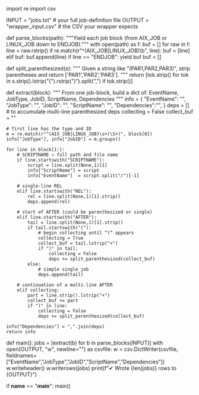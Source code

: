 import re
import csv

INPUT  = "jobs.txt"           # your full job-definition file
OUTPUT = "wrapper_input.csv"  # the CSV your wrapper expects

def parse_blocks(path):
    """Yield each job block (from AIX_JOB or LINUX_JOB down to ENDJOB)."""
    with open(path) as f:
        buf = []
        for raw in f:
            line = raw.rstrip()
            if re.match(r"^(AIX_JOB|LINUX_JOB)\b", line):
                buf = [line]
            elif buf:
                buf.append(line)
                if line == "ENDJOB":
                    yield buf
                    buf = []

def split_parenthesized(s):
    """
    Given a string like "(PAR1,PAR2,PAR3)",
    strip parentheses and return ['PAR1','PAR2','PAR3'].
    """
    return [tok.strip()
            for tok in s.strip().lstrip("(").rstrip(")").split(",")
            if tok.strip()]

def extract(block):
    """
    From one job-block, build a dict of:
      EventName, JobType, JobID, ScriptName, Dependencies
    """
    info = {
        "EventName":   "",
        "JobType":     "",
        "JobID":       "",
        "ScriptName":  "",
        "Dependencies":"",
    }
    deps = []
    # to accumulate multi-line parenthesized deps
    collecting = False
    collect_buf = ""

    # first line has the type and ID
    m = re.match(r"^(AIX_JOB|LINUX_JOB)\s+(\S+)", block[0])
    info["JobType"], info["JobID"] = m.groups()

    for line in block[1:]:
        # SCRIPTNAME → full path and file name
        if line.startswith("SCRIPTNAME"):
            script = line.split(None,1)[1]
            info["ScriptName"] = script
            info["EventName"]  = script.split("/")[-1]

        # single-line REL
        elif line.startswith("REL"):
            rel = line.split(None,1)[1].strip()
            deps.append(rel)

        # start of AFTER (could be parenthesized or single)
        elif line.startswith("AFTER"):
            tail = line.split(None,1)[1].strip()
            if tail.startswith("("):
                # begin collecting until “)” appears
                collecting = True
                collect_buf = tail.lstrip("+")
                if ")" in tail:
                    collecting = False
                    deps += split_parenthesized(collect_buf)
            else:
                # simple single job
                deps.append(tail)

        # continuation of a multi-line AFTER
        elif collecting:
            part = line.strip().lstrip("+")
            collect_buf += part
            if ")" in line:
                collecting = False
                deps += split_parenthesized(collect_buf)

    info["Dependencies"] = ",".join(deps)
    return info

def main():
    jobs = [extract(b) for b in parse_blocks(INPUT)]
    with open(OUTPUT, "w", newline="") as csvfile:
        w = csv.DictWriter(csvfile,
            fieldnames=["EventName","JobType","JobID","ScriptName","Dependencies"])
        w.writeheader()
        w.writerows(jobs)
    print(f"✔ Wrote {len(jobs)} rows to {OUTPUT}")

if __name__ == "__main__":
    main()
